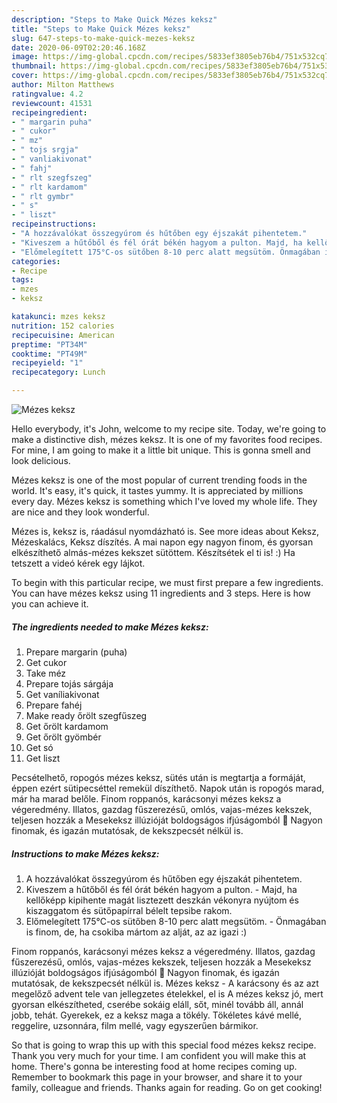 ```yaml
---
description: "Steps to Make Quick Mézes keksz"
title: "Steps to Make Quick Mézes keksz"
slug: 647-steps-to-make-quick-mezes-keksz
date: 2020-06-09T02:20:46.168Z
image: https://img-global.cpcdn.com/recipes/5833ef3805eb76b4/751x532cq70/mezes-keksz-recept-foto.jpg
thumbnail: https://img-global.cpcdn.com/recipes/5833ef3805eb76b4/751x532cq70/mezes-keksz-recept-foto.jpg
cover: https://img-global.cpcdn.com/recipes/5833ef3805eb76b4/751x532cq70/mezes-keksz-recept-foto.jpg
author: Milton Matthews
ratingvalue: 4.2
reviewcount: 41531
recipeingredient:
- " margarin puha"
- " cukor"
- " mz"
- " tojs srgja"
- " vanliakivonat"
- " fahj"
- " rlt szegfszeg"
- " rlt kardamom"
- " rlt gymbr"
- " s"
- " liszt"
recipeinstructions:
- "A hozzávalókat összegyúrom és hűtőben egy éjszakát pihentetem."
- "Kiveszem a hűtőből és fél órát békén hagyom a pulton. Majd, ha kellőképp kipihente magát lisztezett deszkán vékonyra nyújtom és kiszaggatom és sütőpapírral bélelt tepsibe rakom."
- "Előmelegített 175°C-os sütőben 8-10 perc alatt megsütöm. Önmagában is finom, de, ha csokiba mártom az alját, az az igazi :)"
categories:
- Recipe
tags:
- mzes
- keksz

katakunci: mzes keksz 
nutrition: 152 calories
recipecuisine: American
preptime: "PT34M"
cooktime: "PT49M"
recipeyield: "1"
recipecategory: Lunch

---
```



![Mézes keksz](https://img-global.cpcdn.com/recipes/5833ef3805eb76b4/751x532cq70/mezes-keksz-recept-foto.jpg)

Hello everybody, it's John, welcome to my recipe site. Today, we're going to make a distinctive dish, mézes keksz. It is one of my favorites food recipes. For mine, I am going to make it a little bit unique. This is gonna smell and look delicious.

Mézes keksz is one of the most popular of current trending foods in the world. It's easy, it's quick, it tastes yummy. It is appreciated by millions every day. Mézes keksz is something which I've loved my whole life. They are nice and they look wonderful.

Mézes is, keksz is, ráadásul nyomdázható is. See more ideas about Keksz, Mézeskalács, Keksz díszítés. A mai napon egy nagyon finom, és gyorsan elkészíthető almás-mézes kekszet sütöttem. Készítsétek el ti is! :) Ha tetszett a videó kérek egy lájkot.


To begin with this particular recipe, we must first prepare a few ingredients. You can have mézes keksz using 11 ingredients and 3 steps. Here is how you can achieve it.

<!--inarticleads1-->

##### The ingredients needed to make Mézes keksz:

1. Prepare  margarin (puha)
1. Get  cukor
1. Take  méz
1. Prepare  tojás sárgája
1. Get  vaníliakivonat
1. Prepare  fahéj
1. Make ready  őrölt szegfűszeg
1. Get  őrölt kardamom
1. Get  őrölt gyömbér
1. Get  só
1. Get  liszt


Pecsételhető, ropogós mézes keksz, sütés után is megtartja a formáját, éppen ezért sütipecséttel remekül díszíthető. Napok után is ropogós marad, már ha marad belőle. Finom roppanós, karácsonyi mézes keksz a végeredmény. Illatos, gazdag fűszerezésű, omlós, vajas-mézes kekszek, teljesen hozzák a Mesekeksz illúzióját boldogságos ifjúságomból 🙂 Nagyon finomak, és igazán mutatósak, de kekszpecsét nélkül is. 

<!--inarticleads2-->

##### Instructions to make Mézes keksz:

1. A hozzávalókat összegyúrom és hűtőben egy éjszakát pihentetem.
1. Kiveszem a hűtőből és fél órát békén hagyom a pulton. - Majd, ha kellőképp kipihente magát lisztezett deszkán vékonyra nyújtom és kiszaggatom és sütőpapírral bélelt tepsibe rakom.
1. Előmelegített 175°C-os sütőben 8-10 perc alatt megsütöm. - Önmagában is finom, de, ha csokiba mártom az alját, az az igazi :)


Finom roppanós, karácsonyi mézes keksz a végeredmény. Illatos, gazdag fűszerezésű, omlós, vajas-mézes kekszek, teljesen hozzák a Mesekeksz illúzióját boldogságos ifjúságomból 🙂 Nagyon finomak, és igazán mutatósak, de kekszpecsét nélkül is. Mézes keksz - A karácsony és az azt megelőző advent tele van jellegzetes ételekkel, el is A mézes keksz jó, mert gyorsan elkészítheted, cserébe sokáig eláll, sőt, minél tovább áll, annál jobb, tehát. Gyerekek, ez a keksz maga a tökély. Tökéletes kávé mellé, reggelire, uzsonnára, film mellé, vagy egyszerűen bármikor. 

So that is going to wrap this up with this special food mézes keksz recipe. Thank you very much for your time. I am confident you will make this at home. There's gonna be interesting food at home recipes coming up. Remember to bookmark this page in your browser, and share it to your family, colleague and friends. Thanks again for reading. Go on get cooking!
